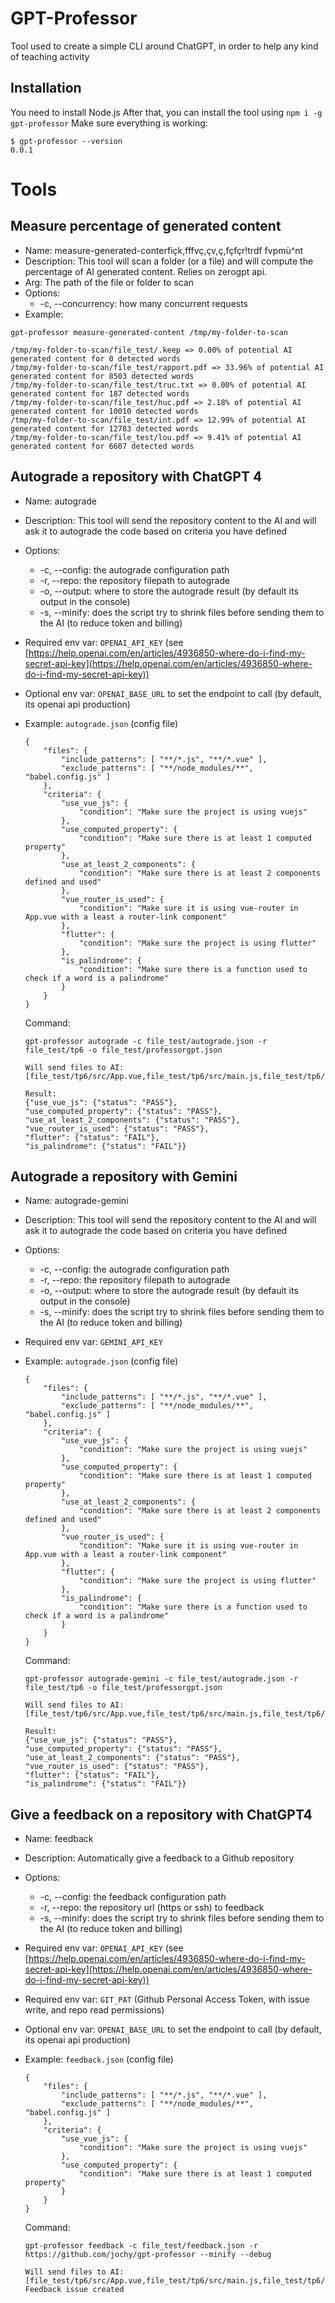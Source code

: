 # GPT-Professor
Tool used to create a simple CLI around ChatGPT, in order to help any kind of teaching activity

## Installation

You need to install Node.js
After that, you can install the tool using `npm i -g gpt-professor`
Make sure everything is working: 
```
$ gpt-professor --version
0.0.1
```

# Tools

## Measure percentage of generated content

* Name: measure-generated-conterfiçk,fffvç,çv,ç,fçfçr!trdf                fvpmù^nt
* Description: This tool will scan a folder (or a file) and will compute the percentage of AI generated content. Relies on zerogpt api.
* Arg: The path of the file or folder to scan
* Options:
  * -c, --concurrency: how many concurrent requests
* Example: 
```
gpt-professor measure-generated-content /tmp/my-folder-to-scan

/tmp/my-folder-to-scan/file_test/.keep => 0.00% of potential AI generated content for 0 detected words
/tmp/my-folder-to-scan/file_test/rapport.pdf => 33.96% of potential AI generated content for 8503 detected words
/tmp/my-folder-to-scan/file_test/truc.txt => 0.00% of potential AI generated content for 187 detected words
/tmp/my-folder-to-scan/file_test/huc.pdf => 2.18% of potential AI generated content for 10010 detected words
/tmp/my-folder-to-scan/file_test/int.pdf => 12.99% of potential AI generated content for 12783 detected words
/tmp/my-folder-to-scan/file_test/lou.pdf => 9.41% of potential AI generated content for 6607 detected words
```

## Autograde a repository with ChatGPT 4

* Name: autograde
* Description: This tool will send the repository content to the AI and will ask it to autograde the code based on criteria you have defined
* Options:
  * -c, --config: the autograde configuration path
  * -r, --repo: the repository filepath to autograde
  * -o, --output: where to store the autograde result (by default its output in the console)
  * -s, --minify: does the script try to shrink files before sending them to the AI (to reduce token and billing)
* Required env var: `OPENAI_API_KEY` (see [https://help.openai.com/en/articles/4936850-where-do-i-find-my-secret-api-key](https://help.openai.com/en/articles/4936850-where-do-i-find-my-secret-api-key))
* Optional env var: `OPENAI_BASE_URL` to set the endpoint to call (by default, its openai api production)
* Example: 
  `autograde.json` (config file)
  ```
  {
      "files": {
          "include_patterns": [ "**/*.js", "**/*.vue" ],
          "exclude_patterns": [ "**/node_modules/**", "babel.config.js" ]
      },
      "criteria": {
          "use_vue_js": {
              "condition": "Make sure the project is using vuejs"
          },
          "use_computed_property": {
              "condition": "Make sure there is at least 1 computed property"
          },
          "use_at_least_2_components": {
              "condition": "Make sure there is at least 2 components defined and used"
          },
          "vue_router_is_used": {
              "condition": "Make sure it is using vue-router in App.vue with a least a router-link component"
          },
          "flutter": {
              "condition": "Make sure the project is using flutter"
          },
          "is_palindrome": {
              "condition": "Make sure there is a function used to check if a word is a palindrome"
          }
      }
  }
  ```

  Command: 
  ```
  gpt-professor autograde -c file_test/autograde.json -r file_test/tp6 -o file_test/professorgpt.json

  Will send files to AI: [file_test/tp6/src/App.vue,file_test/tp6/src/main.js,file_test/tp6/src/router.js,file_test/tp6/src/store.js,file_test/tp6/src/components/TodoDetail.vue,file_test/tp6/src/components/home.vue,file_test/tp6/src/components/task.vue]

  Result:
  {"use_vue_js": {"status": "PASS"}, 
  "use_computed_property": {"status": "PASS"},
  "use_at_least_2_components": {"status": "PASS"},
  "vue_router_is_used": {"status": "PASS"},
  "flutter": {"status": "FAIL"},
  "is_palindrome": {"status": "FAIL"}}
  ```

## Autograde a repository with Gemini

* Name: autograde-gemini
* Description: This tool will send the repository content to the AI and will ask it to autograde the code based on criteria you have defined
* Options:
  * -c, --config: the autograde configuration path
  * -r, --repo: the repository filepath to autograde
  * -o, --output: where to store the autograde result (by default its output in the console)
  * -s, --minify: does the script try to shrink files before sending them to the AI (to reduce token and billing)
* Required env var: `GEMINI_API_KEY`
* Example:
  `autograde.json` (config file)
  ```
  {
      "files": {
          "include_patterns": [ "**/*.js", "**/*.vue" ],
          "exclude_patterns": [ "**/node_modules/**", "babel.config.js" ]
      },
      "criteria": {
          "use_vue_js": {
              "condition": "Make sure the project is using vuejs"
          },
          "use_computed_property": {
              "condition": "Make sure there is at least 1 computed property"
          },
          "use_at_least_2_components": {
              "condition": "Make sure there is at least 2 components defined and used"
          },
          "vue_router_is_used": {
              "condition": "Make sure it is using vue-router in App.vue with a least a router-link component"
          },
          "flutter": {
              "condition": "Make sure the project is using flutter"
          },
          "is_palindrome": {
              "condition": "Make sure there is a function used to check if a word is a palindrome"
          }
      }
  }
  ```

  Command:
  ```
  gpt-professor autograde-gemini -c file_test/autograde.json -r file_test/tp6 -o file_test/professorgpt.json

  Will send files to AI: [file_test/tp6/src/App.vue,file_test/tp6/src/main.js,file_test/tp6/src/router.js,file_test/tp6/src/store.js,file_test/tp6/src/components/TodoDetail.vue,file_test/tp6/src/components/home.vue,file_test/tp6/src/components/task.vue]

  Result:
  {"use_vue_js": {"status": "PASS"}, 
  "use_computed_property": {"status": "PASS"},
  "use_at_least_2_components": {"status": "PASS"},
  "vue_router_is_used": {"status": "PASS"},
  "flutter": {"status": "FAIL"},
  "is_palindrome": {"status": "FAIL"}}
  ```

## Give a feedback on a repository with ChatGPT4

* Name: feedback
* Description: Automatically give a feedback to a Github repository
* Options:
  * -c, --config: the feedback configuration path
  * -r, --repo: the repository url (https or ssh) to feedback
  * -s, --minify: does the script try to shrink files before sending them to the AI (to reduce token and billing)
* Required env var: `OPENAI_API_KEY` (see [https://help.openai.com/en/articles/4936850-where-do-i-find-my-secret-api-key](https://help.openai.com/en/articles/4936850-where-do-i-find-my-secret-api-key))
* Required env var: `GIT_PAT` (Github Personal Access Token, with issue write, and repo read permissions)
* Optional env var: `OPENAI_BASE_URL` to set the endpoint to call (by default, its openai api production)
* Example:
  `feedback.json` (config file)
  ```
  {
      "files": {
          "include_patterns": [ "**/*.js", "**/*.vue" ],
          "exclude_patterns": [ "**/node_modules/**", "babel.config.js" ]
      },
      "criteria": {
          "use_vue_js": {
              "condition": "Make sure the project is using vuejs"
          },
          "use_computed_property": {
              "condition": "Make sure there is at least 1 computed property"
          }
      }
  }
  ```

  Command:
  ```
  gpt-professor feedback -c file_test/feedback.json -r https://github.com/jochy/gpt-professor --minify --debug

  Will send files to AI: [file_test/tp6/src/App.vue,file_test/tp6/src/main.js,file_test/tp6/src/router.js,file_test/tp6/src/store.js,file_test/tp6/src/components/TodoDetail.vue,file_test/tp6/src/components/home.vue,file_test/tp6/src/components/task.vue]
  Feedback issue created
  ```
